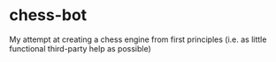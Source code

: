 # chess-bot
My attempt at creating a chess engine from first principles (i.e. as little functional third-party help as possible)
